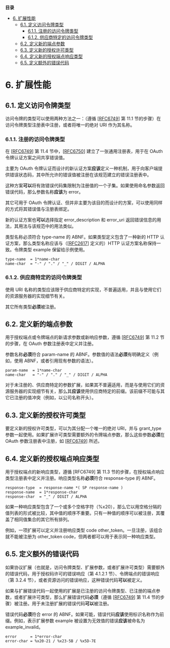 **目录**

- [6. 扩展性能](#6-扩展性能)
  - [6.1. 定义访问令牌类型](#61-定义访问令牌类型)
    - [6.1.1. 注册的访问令牌类型](#611-注册的访问令牌类型)
    - [6.1.2. 供应商特定的访问令牌类型](#612-供应商特定的访问令牌类型)
  - [6.2. 定义新的端点参数](#62-定义新的端点参数)
  - [6.3. 定义新的授权许可类型](#63-定义新的授权许可类型)
  - [6.4. 定义新的授权端点响应类型](#64-定义新的授权端点响应类型)
  - [6.5. 定义额外的错误代码](#65-定义额外的错误代码)

# 6. 扩展性能

## 6.1. 定义访问令牌类型

访问令牌的类型可以使用两种方法之一：（遵循 [[RFC6749](https://www.rfc-editor.org/info/rfc6749)] 第 11.1 节的步骤）在访问令牌类型注册表中注册，或者将唯一的绝对 URI 作为其名称。

### 6.1.1. 注册的访问令牌类型

在 [[RFC6749](https://www.rfc-editor.org/info/rfc6749)] 第 11.4 节中，[[RFC6750](https://www.rfc-editor.org/info/rfc6750)] 建立了一张通用注册表，用于在 OAuth 令牌认证方案之间共享错误值。

主要为 OAuth 令牌认证而设计的新认证方案**应该**定义一种机制，用于向客户端提供错误状态码，其中所允许的错误值被注册在该规范建立的错误注册表中。

这种方案**可以**将有效错误代码集限制为注册值的一个子集。如果使用命名参数返回错误代码，那么参数名称**应该**为 error。

其它可用于 OAuth 令牌认证、但并非主要为该目的而设计的方案，可以使用同样的方式将其错误值与注册表绑定。

新的认证方案也**可以**选择指定 error_description 和 error_uri 返回错误信息的用法，其用法与该规范中的用法类似。

类型名称必须符合 type-name 的 ABNF。如果类型定义包含了一种新的 HTTP 认证方案，那么类型名称应该与（[[RFC2617](https://www.rfc-editor.org/info/rfc2617)] 定义的）HTTP 认证方案名称保持一致。令牌类型 example 保留给示例使用。

```abnf
type-name  = 1*name-char
name-char  = "-" / "." / "_" / DIGIT / ALPHA
```

### 6.1.2. 供应商特定的访问令牌类型

使用 URI 名称的类型应该限于供应商特定的实现，不普遍适用，并且与使用它们的资源服务器的实现细节有关。

其它所有类型**必须**被注册。

## 6.2. 定义新的端点参数

用于授权端点或令牌端点的新请求参数或新响应参数，遵循 [[RFC6749](https://www.rfc-editor.org/info/rfc6749)] 第 11.2 节的步骤，在 OAuth 参数注册表中定义并注册。

参数名称**必须**符合 param-name 的 ABNF。参数值的语法**必须**有明确定义（例如，使用 ABNF，或者引用现有参数的语法）。

```abnf
param-name  = 1*name-char
name-char   = "-" / "." / "_" / DIGIT / ALPHA
```

对于未注册的、供应商特定的参数扩展，如果其不普遍适用，而是与使用它们的资源服务器的实现细节有关，那么其**应该**使用供应商特定的前缀。该前缀不可能与其它已注册的值冲突（例如，以公司名称开头）。

## 6.3. 定义新的授权许可类型

要定义新的授权许可类型，可以为其分配一个唯一的绝对 URI，并与 grant_type 参数一起使用。如果扩展许可类型需要额外的令牌端点参数，那么这些参数**必须**在 OAuth 参数注册表中注册，如 [[RFC6749](https://www.rfc-editor.org/info/rfc6749)] 所述。

## 6.4. 定义新的授权端点响应类型

用于授权端点的新响应类型，遵循 [RFC6749] 第 11.3 节的步骤，在授权端点响应类型注册表中定义并注册。响应类型名称**必须**符合 response-type 的 ABNF。

```abnf
response-type  = response-name *( SP response-name )
response-name  = 1*response-char
response-char  = "_" / DIGIT / ALPHA
```

如果一种响应类型包含了一个或多个空格字符（%x20），那么它以用空格分隔的值列表的形式被比较，其中值的顺序不重要。只有一种值的顺序可以被注册，其覆盖了相同值集合的其它所有排列。

例如，一项扩展可以定义并注册响应类型 code other_token。一旦注册，该组合就不能被注册为 other_token code，但两者都可以用于表示同一种响应类型。

## 6.5. 定义额外的错误代码

如果协议扩展（也就是，访问令牌类型、扩展参数，或者扩展许可类型）需要额外的错误代码，用于授权码许可的错误响应（第 4.1.2.1 节）、令牌端点的错误响应（第 3.2.4 节），或者资源访问的错误响应，这种错误代码**可以**被定义。

如果与扩展错误代码一起使用的扩展是已注册的访问令牌类型、已注册的端点参数，或者扩展许可类型，那么扩展错误代码**必须**（遵循 [[RFC6749](https://www.rfc-editor.org/info/rfc6749)] 第 11.4 节的步骤）被注册。用于未注册扩展的错误代码**可以**被注册。

错误代码**必须**符合 error 的 ABNF。如果可能，错误代码**应该**使用标识名称作为前缀。例如，表示扩展参数 example 被设置为无效值的错误**应该**被命名为 example_invalid。

```abnf
error      = 1*error-char
error-char = %x20-21 / %x23-5B / %x5D-7E
```

